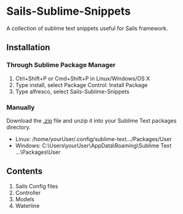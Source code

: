 # Sails-Sublime-Snippets
A collection of sublime text snippets useful for Sails framework.

## Installation

### Through Sublime Package Manager

1. Ctrl+Shift+P or Cmd+Shift+P in Linux/Windows/OS X
2. Type install, select Package Control: Install Package
3. Type alfresco, select Sails-Sublime-Snippets

### Manually

 Download the [.zip](https://github.com/odtorres/Sails-Sublime-Snippets/archive/master.zip) file and unzip it into your Sublime Text packages directory.

 * Linux: /home/yourUser/.config/sublime-text.../Packages/User
 * Windows: C:\Users\yourUser\AppData\Roaming\Sublime Text ...\Packages\User

## Contents
1. Sails Config files
2. Controller
3. Models
4. Waterline
